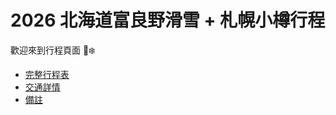 # 2026 北海道富良野滑雪 + 札幌小樽行程


歡迎來到行程頁面 🎿❄️

- [完整行程表](./itinerary.md)
- [交通詳情](./bus.md)
- [備註](./notes.md)